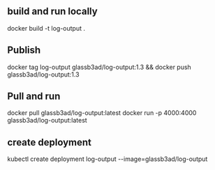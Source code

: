 ## build and run locally

docker build -t log-output .

## Publish

docker tag log-output glassb3ad/log-output:1.3 && docker push glassb3ad/log-output:1.3

## Pull and run

docker pull glassb3ad/log-output:latest
docker run -p 4000:4000 glassb3ad/log-output:latest

## create deployment

kubectl create deployment log-output --image=glassb3ad/log-output
